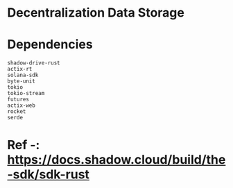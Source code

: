 # Decentralization Data Storage

# Dependencies 
    shadow-drive-rust 
    actix-rt
    solana-sdk 
    byte-unit
    tokio
    tokio-stream
    futures
    actix-web
    rocket
    serde

# Ref -: https://docs.shadow.cloud/build/the-sdk/sdk-rust
